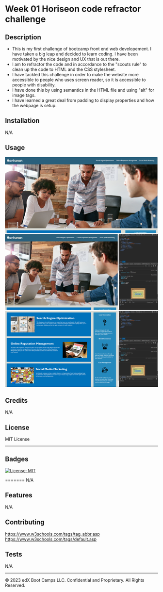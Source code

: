 # Week 01 Horiseon code refractor challenge

## Description 

- This is my first challenge of bootcamp front end web developement. I have taken a big leap and decided to learn coding. I have been motivated by the nice design and UX that is out there.
- I am to refractor the code and in accordance to the "scouts rule" to clean up the code to HTML and the CSS stylesheet.
- I have tackled this challenge in order to make the website more accessible to people who uses screen reader, so it is accessible to people with disability.
- I have done this by using semantics in the HTML file and using "alt" for image tags.
- I have learned a great deal from padding to display properties and how the webpage is setup.


## Installation

N/A


## Usage 

![Webpage](assets/images/Webpage.png)
![Webpage](assets/images/Website-with-code.png)
![Webpage](assets/images/Webpage-content-with-code.png)

## Credits

N/A


## License

MIT License


---

## Badges


[![License: MIT](https://img.shields.io/badge/License-MIT-yellow.svg)](https://opensource.org/licenses/MIT)

=======
N/A


## Features

N/A

## Contributing

https://www.w3schools.com/tags/tag_abbr.asp
https://www.w3schools.com/tags/default.asp 


## Tests

N/A

---

© 2023 edX Boot Camps LLC. Confidential and Proprietary. All Rights Reserved.
